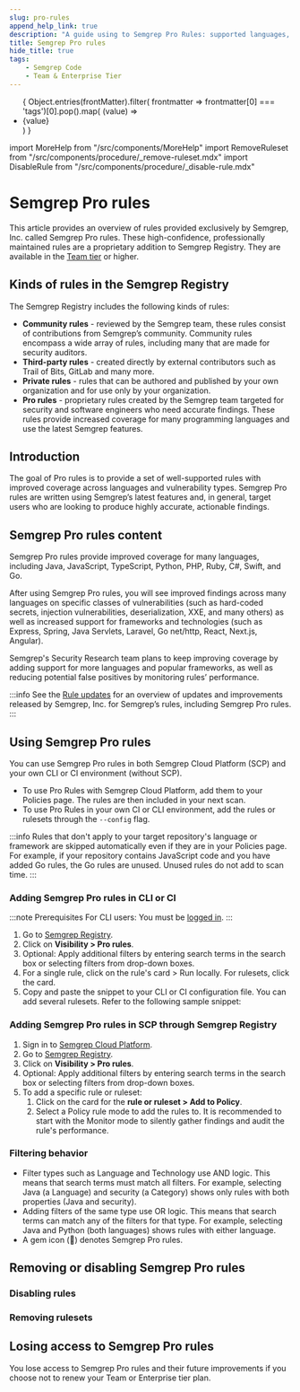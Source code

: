 ```yaml
---
slug: pro-rules
append_help_link: true
description: "A guide using to Semgrep Pro Rules: supported languages, vulnerabilities covered, and using Pro rules in Semgrep scans."
title: Semgrep Pro rules
hide_title: true
tags:
    - Semgrep Code
    - Team & Enterprise Tier
---
```


<ul id="tag__badge-list">
{
Object.entries(frontMatter).filter(
    frontmatter => frontmatter[0] === 'tags')[0].pop().map(
    (value) => <li class='tag__badge-item'>{value}</li> )
}
</ul>

import MoreHelp from "/src/components/MoreHelp"
import RemoveRuleset from "/src/components/procedure/_remove-ruleset.mdx"
import DisableRule from "/src/components/procedure/_disable-rule.mdx"

# Semgrep Pro rules

This article provides an overview of rules provided exclusively by Semgrep, Inc. called Semgrep Pro rules. These high-confidence, professionally maintained rules are a proprietary addition to Semgrep Registry. They are available in the [Team tier](https://semgrep.dev/pricing) or higher.

<!-- 
Claudio's portions
-->

## Kinds of rules in the Semgrep Registry

The Semgrep Registry includes the following kinds of rules:
* **Community rules** - reviewed by the Semgrep team, these rules consist of contributions from Semgrep’s community. Community rules encompass a wide array of rules, including many that are made for security auditors.
* **Third-party rules** - created directly by external contributors such as Trail of Bits, GitLab and many more.
* **Private rules** - rules that can be authored and published by your own organization and for use only by your organization.
* **Pro rules** - proprietary rules created by the Semgrep team targeted for security and software engineers who need accurate findings. These rules provide increased coverage for many programming languages and use the latest Semgrep features.

## Introduction

The goal of Pro rules is to provide a set of well-supported rules with improved coverage across languages and vulnerability types. Semgrep Pro rules are written using Semgrep’s latest features and, in general, target users who are looking to produce highly accurate, actionable findings.

## Semgrep Pro rules content

Semgrep Pro rules provide improved coverage for many languages, including Java, JavaScript, TypeScript, Python, PHP, Ruby, C#, Swift, and Go.

After using Semgrep Pro rules, you will see improved findings across many languages on specific classes of vulnerabilities (such as hard-coded secrets, injection vulnerabilities, deserialization, XXE, and many others) as well as increased support for frameworks and technologies (such as Express, Spring, Java Servlets, Laravel, Go net/http, React, Next.js, Angular).

Semgrep's Security Research team plans to keep improving coverage by adding support for more languages and popular frameworks, as well as reducing potential false positives by monitoring rules’ performance.

:::info 
See the [Rule updates](/release-notes/rule-updates/) for an overview of updates and improvements released by Semgrep, Inc. for Semgrep’s rules, including Semgrep Pro rules.
:::

## Using Semgrep Pro rules

You can use Semgrep Pro rules in both Semgrep Cloud Platform (SCP) and your own CLI or CI environment (without SCP). 

* To use Pro Rules with Semgrep Cloud Platform, add them to your Policies page. The rules are then included in your next scan.
* To use Pro Rules in your own CI or CLI environment, add the rules or rulesets through the `--config` flag.

:::info
Rules that don't apply to your target repository's language or framework are skipped automatically even if they are in your Policies page. For example, if your repository contains JavaScript code and you have added Go rules, the Go rules are unused. Unused rules do not add to scan time.
:::

### Adding Semgrep Pro rules in CLI or CI

:::note Prerequisites
For CLI users: You must be [logged in](/docs/getting-started/#logging-into-semgrep-cloud-platform).
:::

1. Go to [Semgrep Registry](https://semgrep.dev/r).
2. Click on **Visibility > Pro rules**.
3. Optional: Apply additional filters by entering search terms in the search box or selecting filters from drop-down boxes.
4. For a single rule, click on the rule's card > Run locally. For rulesets, click the card.
5. Copy and paste the snippet to your CLI or CI configuration file. You can add several rulesets. Refer to the following sample snippet:

### Adding Semgrep Pro rules in SCP through Semgrep Registry

1. Sign in to [Semgrep Cloud Platform](https://semgrep.dev/login).
2. Go to [Semgrep Registry](https://semgrep.dev/r).
3. Click on **Visibility > Pro rules**.
4. Optional: Apply additional filters by entering search terms in the search box or selecting filters from drop-down boxes. 
5. To add a specific rule or ruleset:
    1. Click on the card for the **rule or ruleset > Add to Policy**.
    2. Select a Policy rule mode to add the rules to. It is recommended to start with the Monitor mode to silently gather findings and audit the rule's performance.

### Filtering behavior

* Filter types such as Language and Technology use AND logic. This means that search terms must match all filters. For example, selecting Java (a Language) and security (a Category) shows only rules with both properties (Java and security).
* Adding filters of the same type use OR logic. This means that search terms can match any of the filters for that type. For example, selecting Java and Python (both languages) shows rules with either language.
* A gem icon (💎) denotes Semgrep Pro rules.

<!-- Future feature: Add Semgrep Pro rules through your Policy -->

<!-- Future feature: Receiving updates on Semgrep Pro rules -->

## Removing or disabling Semgrep Pro rules

### Disabling rules

<DisableRule />

### Removing rulesets

<RemoveRuleset />

## Losing access to Semgrep Pro rules

You lose access to Semgrep Pro rules and their future improvements if you choose not to renew your Team or Enterprise tier plan.

<MoreHelp />
